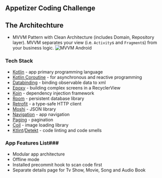 ## Appetizer Coding Challenge ##

## The Architechture ##
* MVVM Pattern with Clean Architecture (includes Domain, Repository layer). MVVM separates your view (i.e. `Activity`s and `Fragment`s) from your business logic.
![MVVM Android](https://paper.dropbox.com/ep/redirect/image?url=https%3A%2F%2Fpaper-attachments.dropbox.com%2Fs_1A49CF2CDECE18C3C45D4A8C294D3A6AB820A24086C8F58664C667EE1D3DEE15_1596363961850_ACCArch.png&hmac=wOsjhLaoH6IqBp%2FNSf6WIPKDz37j5MkBQriVBVcD4xQ%3D&width=1490)

### Tech Stack ###
- [Kotlin](https://kotlinlang.org/) - app primary programming language
- [Kotlin Coroutine](https://github.com/Kotlin/kotlinx.coroutines) - for asynchronous and reactive programming
- [Databinding](https://developer.android.com/topic/libraries/data-binding) - binding observable data to xml
- [Epoxy](https://github.com/airbnb/epoxy) - building complex screens in a RecyclerView
- [Koin](https://github.com/InsertKoinIO/koin) - dependency injection framework
- [Room](https://developer.android.com/topic/libraries/architecture/room) - persistent database library
- [Retrofit](https://square.github.io/retrofit/) - a type-safe HTTP client
- [Moshi](https://github.com/square/moshi) - JSON library
- [Navigation](https://developer.android.com/guide/navigation) - app navigation
- [Paging](https://developer.android.com/guide/navigation) - pagination
- [Coil](https://github.com/coil-kt/coil) - image loading library
- [Ktlint](https://github.com/pinterest/ktlint)/[Detekt](https://github.com/detekt/detekt) - code linting and code smells

### App Features List###
- Modular app architecture
- Offline mode
- Installed precommit hook to scan code first
- Separate details page for Tv Show, Movie, Song and Audio Book
